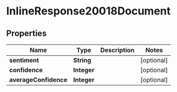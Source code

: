 

# InlineResponse20018Document

## Properties

Name | Type | Description | Notes
------------ | ------------- | ------------- | -------------
**sentiment** | **String** |  |  [optional]
**confidence** | **Integer** |  |  [optional]
**averageConfidence** | **Integer** |  |  [optional]




